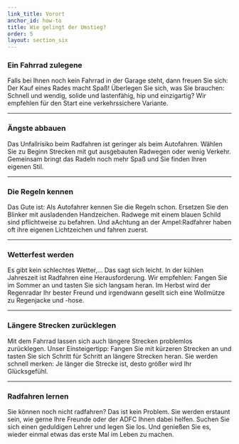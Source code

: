 ```yaml
---
link_title: Vorort
anchor_id: how-to
title: Wie gelingt der Umstieg?
order: 5
layout: section_six
---
```


### Ein Fahrrad zulegene
Falls bei Ihnen noch kein Fahrrad in der Garage steht, dann freuen Sie sich: Der Kauf eines Rades macht Spaß! Überlegen Sie sich, was Sie brauchen: Schnell und wendig, solide und lastenfähig, hip und einzigartig? Wir empfehlen für den Start eine verkehrssichere Variante. 

***

### Ängste abbauen
Das Unfallrisiko beim Radfahren ist geringer als beim Autofahren. Wählen Sie zu Beginn Strecken mit gut ausgebauten Radwegen oder wenig Verkehr. Gemeinsam bringt das Radeln noch mehr Spaß und Sie finden Ihren eigenen Stil. 

***

### Die Regeln kennen
Das Gute ist: Als Autofahrer kennen Sie die Regeln schon. Ersetzen Sie den Blinker mit ausladenden Handzeichen. Radwege mit einem blauen Schild sind pflichtweise zu befahren. Und aAchtung an der Ampel:Radfahrer haben oft ihre eigenen Lichtzeichen und fahren zuerst.

***

### Wetterfest werden
Es gibt kein schlechtes Wetter,... Das sagt sich leicht. In der kühlen Jahreszeit ist Radfahren eine Herausforderung. Wir empfehlen: Fangen Sie im Sommer an und tasten Sie sich langsam heran. Im Herbst wird der Regenradar Ihr bester Freund und irgendwann gesellt sich eine Wollmütze zu Regenjacke und -hose.

***

### Längere Strecken zurücklegen
Mit dem Fahrrad lassen sich auch längere Strecken problemlos zurücklegen. Unser Einsteigertipp: Fangen Sie mit kürzeren Strecken an und tasten Sie sich Schritt für Schritt an längere Strecken heran. Sie werden schnell merken: Je länger die Strecke ist, desto größer wird Ihr Glücksgefühl.

***

### Radfahren lernen
Sie können noch nicht radfahren? Das ist kein Problem. Sie werden erstaunt sein, wie gerne Ihre Freunde oder der ADFC Ihnen dabei helfen. Suchen Sie sich einen geduldigen Lehrer und legen Sie los. Und genießen Sie es, wieder einmal etwas das erste Mal im Leben zu machen. 
